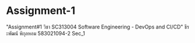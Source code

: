 # Assignment-1
"Assignment#1 วิชา SC313004 Software Engineering - DevOps and CI/CD" ธีระพัฒน์์ พิกุลหอม 583021094-2 Sec_1
